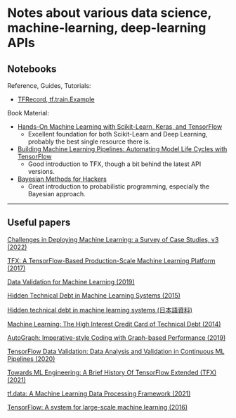 # Notes about various data science, machine-learning, deep-learning APIs 


## Notebooks


Reference, Guides, Tutorials:

* [TFRecord, tf.train.Example](/tf_record_tftrain/)


Book Material:

* [Hands-On Machine Learning with Scikit-Learn, Keras, and TensorFlow](/book_hands_on)
	- Excellent foundation for both Scikit-Learn and Deep Learning, probably the best single resource there is.
* [Building Machine Learning Pipelines: Automating Model Life Cycles with TensorFlow](/book_building_ml_pipelines)
	- Good introduction to TFX, though a bit behind the latest API versions.
* [Bayesian Methods for Hackers](/book_probablistic_programming)
	- Great introduction to probabilistic programming, especially the Bayesian approach.

---

## Useful papers


[Challenges in Deploying Machine Learning: a Survey of Case Studies, v3 (2022)](https://arxiv.org/abs/2011.09926)

[TFX: A TensorFlow-Based Production-Scale Machine Learning Platform (2017)](https://research.google/pubs/pub46484/)

[Data Validation for Machine Learning (2019)](https://research.google/pubs/pub47967/)

[Hidden Technical Debt in Machine Learning Systems (2015)](https://proceedings.neurips.cc/paper/2015/hash/86df7dcfd896fcaf2674f757a2463eba-Abstract.html)

[Hidden technical debt in machine learning systems (日本語資料)](https://www.slideshare.net/Gushi/hidden-technical-debt-in-machine-learning-systems)

[Machine Learning: The High Interest Credit Card of Technical Debt (2014)](https://research.google/pubs/pub43146/)

[AutoGraph: Imperative-style Coding with Graph-based Performance (2019)](https://research.google/pubs/pub47990/)

[TensorFlow Data Validation: Data Analysis and Validation in Continuous ML Pipelines (2020)](https://dl.acm.org/doi/abs/10.1145/3318464.3384707)

[Towards ML Engineering: A Brief History Of TensorFlow Extended (TFX) (2021)](https://arxiv.org/abs/2010.02013)

[tf.data: A Machine Learning Data Processing Framework (2021)](https://arxiv.org/abs/2101.12127)

[TensorFlow: A system for large-scale machine learning (2016)](https://arxiv.org/abs/1605.08695)


